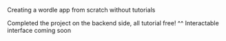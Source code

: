 Creating a wordle app from scratch without tutorials

Completed the project on the backend side, all tutorial free! ^^ 
Interactable interface coming soon
